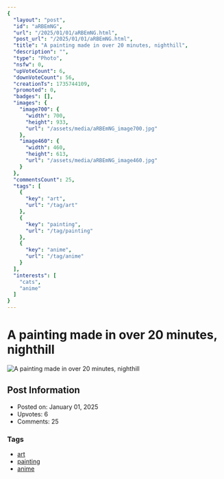 ```yaml
---
{
  "layout": "post",
  "id": "aRBEmNG",
  "url": "/2025/01/01/aRBEmNG.html",
  "post_url": "/2025/01/01/aRBEmNG.html",
  "title": "A painting made in over 20 minutes, nighthill",
  "description": "",
  "type": "Photo",
  "nsfw": 0,
  "upVoteCount": 6,
  "downVoteCount": 56,
  "creationTs": 1735744109,
  "promoted": 0,
  "badges": [],
  "images": {
    "image700": {
      "width": 700,
      "height": 933,
      "url": "/assets/media/aRBEmNG_image700.jpg"
    },
    "image460": {
      "width": 460,
      "height": 613,
      "url": "/assets/media/aRBEmNG_image460.jpg"
    }
  },
  "commentsCount": 25,
  "tags": [
    {
      "key": "art",
      "url": "/tag/art"
    },
    {
      "key": "painting",
      "url": "/tag/painting"
    },
    {
      "key": "anime",
      "url": "/tag/anime"
    }
  ],
  "interests": [
    "cats",
    "anime"
  ]
}
---
```


# A painting made in over 20 minutes, nighthill

![A painting made in over 20 minutes, nighthill](/assets/media/aRBEmNG_image700.jpg)

## Post Information

- Posted on: January 01, 2025
- Upvotes: 6
- Comments: 25

### Tags

- [art](/tag/art)
- [painting](/tag/painting)
- [anime](/tag/anime)
